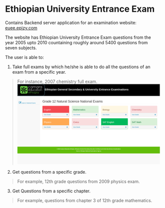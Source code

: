 # Ethiopian University Entrance Exam
Contains Backend server application for an examination website: [euee.epizy.com](https://euee.epizy.com)

The website has Ethiopian University Entrance Exam questions from the year 2005 upto 2010 countaining roughly around 5400 questions from seven subjects.

The user is able to:
1. Take full exams by which he/she is able to do all the questions of an exam from a specific year. 
> For instance, 2007 chemistry full exam.
![All Subjects](/assets/allSubs.png)
2. Get questions from a specific grade. 
> For example, 12th grade questions from 2009 physics exam.
3. Get Questions from a specific chapter. 
> For example, questions from chapter 3 of 12th grade mathematics.

